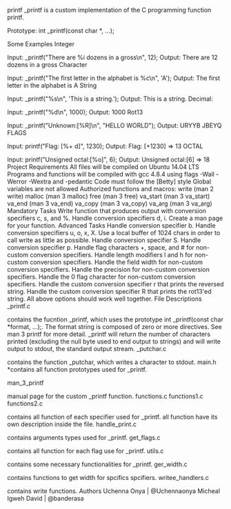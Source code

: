 printf _printf is a custom implementation of the C programming function printf.

Prototype: int _printf(const char *, ...);

Some Examples Integer

Input: _printf("There are %i dozens in a gross\n", 12); Output: There are 12 dozens in a gross Character

Input: _printf("The first letter in the alphabet is %c\n", 'A'); Output: The first letter in the alphabet is A String

Input: _printf("%s\n", 'This is a string.'); Output: This is a string. Decimal:

Input: _printf("%d\n", 1000); Output: 1000 Rot13

Input: _printf("Unknown:[%R]\n", "HELLO WORLD"); Output: URYYB JBEYQ FLAGS

Input: printf("Flag: [%+ d]", 1230); Output: Flag: [+1230] => 13 OCTAL

Input: printf("Unsigned octal:[%o]", 6); Output: Unsigned octal:[6] => 18 Project Requirements All files will be compiled on Ubuntu 14.04 LTS Programs and functions will be compiled with gcc 4.8.4 using flags -Wall -Werror -Wextra and -pedantic Code must follow the [Betty] style Global variables are not allowed Authorized functions and macros: write (man 2 write) malloc (man 3 malloc) free (man 3 free) va_start (man 3 va_start) va_end (man 3 va_end) va_copy (man 3 va_copy) va_arg (man 3 va_arg) Mandatory Tasks Write function that produces output with conversion specifiers c, s, and %. Handle conversion specifiers d, i. Create a man page for your function. Advanced Tasks Handle conversion specifier b. Handle conversion specifiers u, o, x, X. Use a local buffer of 1024 chars in order to call write as little as possible. Handle conversion specifier S. Handle conversion specifier p. Handle flag characters +, space, and # for non-custom conversion specifiers. Handle length modifiers l and h for non-custom conversion specifiers. Handle the field width for non-custom conversion specifiers. Handle the precision for non-custom conversion specifiers. Handle the 0 flag character for non-custom conversion specifiers. Handle the custom conversion specifier r that prints the reversed string. Handle the custom conversion specifier R that prints the rot13'ed string. All above options should work well together. File Descriptions _printf.c

contains the fucntion _printf, which uses the prototype int _printf(const char *format, ...);. The format string is composed of zero or more directives. See man 3 printf for more detail. _printf will return the number of characters printed (excluding the null byte used to end output to strings) and will write output to stdout, the standard output stream. _putchar.c

contains the function _putchar, which writes a character to stdout. main.h *contains all function prototypes used for _printf.

man_3_printf

manual page for the custom _printf function. functions.c functions1.c functions2.c

contains all function of each specifier used for _printf. all function have its own description inside the file. handle_print.c

contains arguments types used for _printf. get_flags.c

contains all function for each flag use for _printf. utils.c

contains some necessary functionalities for _printf. ger_width.c

contains functions to get width for spcifics spcifiers. writee_handlers.c

contains write functions. Authors Uchenna Onya | @Uchennaonya  Micheal Igweh David | @banderasa
